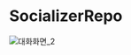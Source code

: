 # SocializerRepo

![대화화면_2](https://user-images.githubusercontent.com/83898622/121041541-d20a5080-c7ed-11eb-9110-433e86acfd56.png)

